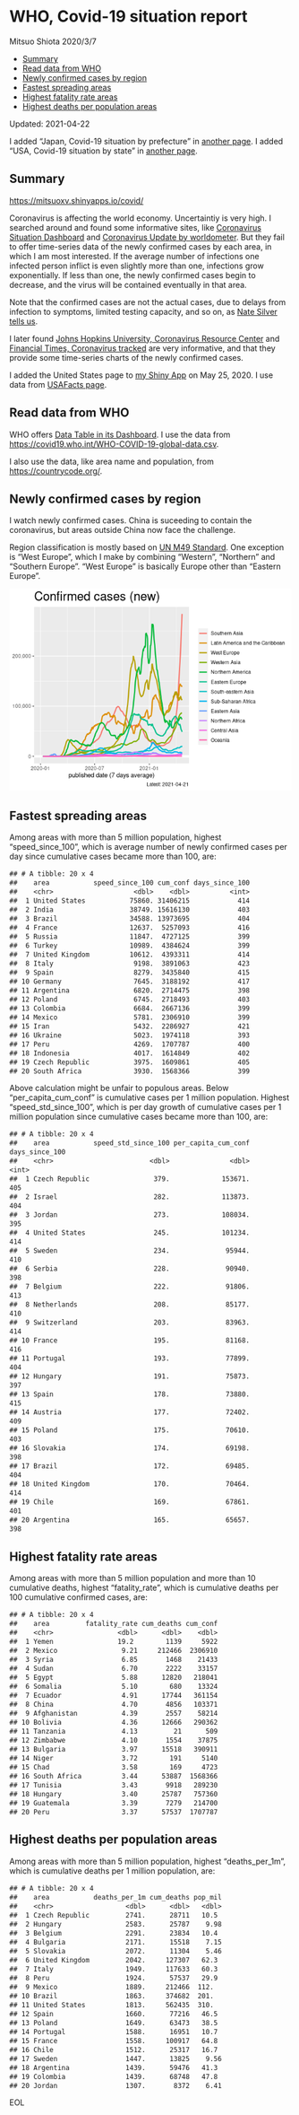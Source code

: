WHO, Covid-19 situation report
================
Mitsuo Shiota
2020/3/7

-   [Summary](#summary)
-   [Read data from WHO](#read-data-from-who)
-   [Newly confirmed cases by region](#newly-confirmed-cases-by-region)
-   [Fastest spreading areas](#fastest-spreading-areas)
-   [Highest fatality rate areas](#highest-fatality-rate-areas)
-   [Highest deaths per population
    areas](#highest-deaths-per-population-areas)

Updated: 2021-04-22

I added “Japan, Covid-19 situation by prefecture” in [another
page](Japan.md). I added “USA, Covid-19 situation by state” in [another
page](USA.md).

## Summary

<https://mitsuoxv.shinyapps.io/covid/>

Coronavirus is affecting the world economy. Uncertaintiy is very high. I
searched around and found some informative sites, like [Coronavirus
Situation
Dashboard](https://who.maps.arcgis.com/apps/opsdashboard/index.html#/c88e37cfc43b4ed3baf977d77e4a0667)
and [Coronavirus Update by
worldometer](https://www.worldometers.info/coronavirus/). But they fail
to offer time-series data of the newly confirmed cases by each area, in
which I am most interested. If the average number of infections one
infected person inflict is even slightly more than one, infections grow
exponentially. If less than one, the newly confirmed cases begin to
decrease, and the virus will be contained eventually in that area.

Note that the confirmed cases are not the actual cases, due to delays
from infection to symptoms, limited testing capacity, and so on, as
[Nate Silver tells
us](https://fivethirtyeight.com/features/coronavirus-case-counts-are-meaningless/).

I later found [Johns Hopkins University, Coronavirus Resource
Center](https://coronavirus.jhu.edu/) and [Financial Times, Coronavirus
tracked](https://www.ft.com/content/a26fbf7e-48f8-11ea-aeb3-955839e06441)
are very informative, and that they provide some time-series charts of
the newly confirmed cases.

I added the United States page to [my Shiny
App](https://mitsuoxv.shinyapps.io/covid/) on May 25, 2020. I use data
from [USAFacts
page](https://usafacts.org/visualizations/coronavirus-covid-19-spread-map/).

## Read data from WHO

WHO offers [Data Table in its Dashboard](https://covid19.who.int/table).
I use the data from
<https://covid19.who.int/WHO-COVID-19-global-data.csv>.

I also use the data, like area name and population, from
<https://countrycode.org/>.

## Newly confirmed cases by region

I watch newly confirmed cases. China is suceeding to contain the
coronavirus, but areas outside China now face the challenge.

Region classification is mostly based on [UN M49
Standard](https://unstats.un.org/unsd/methodology/m49/). One exception
is “West Europe”, which I make by combining “Western”, “Northern” and
“Southern Europe”. “West Europe” is basically Europe other than “Eastern
Europe”.

![](README_files/figure-gfm/chart-1.png)<!-- -->

## Fastest spreading areas

Among areas with more than 5 million population, highest
“speed\_since\_100”, which is average number of newly confirmed cases
per day since cumulative cases became more than 100, are:

    ## # A tibble: 20 x 4
    ##    area           speed_since_100 cum_conf days_since_100
    ##    <chr>                    <dbl>    <dbl>          <int>
    ##  1 United States           75860. 31406215            414
    ##  2 India                   38749. 15616130            403
    ##  3 Brazil                  34588. 13973695            404
    ##  4 France                  12637.  5257093            416
    ##  5 Russia                  11847.  4727125            399
    ##  6 Turkey                  10989.  4384624            399
    ##  7 United Kingdom          10612.  4393311            414
    ##  8 Italy                    9198.  3891063            423
    ##  9 Spain                    8279.  3435840            415
    ## 10 Germany                  7645.  3188192            417
    ## 11 Argentina                6820.  2714475            398
    ## 12 Poland                   6745.  2718493            403
    ## 13 Colombia                 6684.  2667136            399
    ## 14 Mexico                   5781.  2306910            399
    ## 15 Iran                     5432.  2286927            421
    ## 16 Ukraine                  5023.  1974118            393
    ## 17 Peru                     4269.  1707787            400
    ## 18 Indonesia                4017.  1614849            402
    ## 19 Czech Republic           3975.  1609861            405
    ## 20 South Africa             3930.  1568366            399

Above calculation might be unfair to populous areas. Below
“per\_capita\_cum\_conf” is cumulative cases per 1 million population.
Highest “speed\_std\_since\_100”, which is per day growth of cumulative
cases per 1 million population since cumulative cases became more than
100, are:

    ## # A tibble: 20 x 4
    ##    area           speed_std_since_100 per_capita_cum_conf days_since_100
    ##    <chr>                        <dbl>               <dbl>          <int>
    ##  1 Czech Republic                379.             153671.            405
    ##  2 Israel                        282.             113873.            404
    ##  3 Jordan                        273.             108034.            395
    ##  4 United States                 245.             101234.            414
    ##  5 Sweden                        234.              95944.            410
    ##  6 Serbia                        228.              90940.            398
    ##  7 Belgium                       222.              91806.            413
    ##  8 Netherlands                   208.              85177.            410
    ##  9 Switzerland                   203.              83963.            414
    ## 10 France                        195.              81168.            416
    ## 11 Portugal                      193.              77899.            404
    ## 12 Hungary                       191.              75873.            397
    ## 13 Spain                         178.              73880.            415
    ## 14 Austria                       177.              72402.            409
    ## 15 Poland                        175.              70610.            403
    ## 16 Slovakia                      174.              69198.            398
    ## 17 Brazil                        172.              69485.            404
    ## 18 United Kingdom                170.              70464.            414
    ## 19 Chile                         169.              67861.            401
    ## 20 Argentina                     165.              65657.            398

## Highest fatality rate areas

Among areas with more than 5 million population and more than 10
cumulative deaths, highest “fatality\_rate”, which is cumulative deaths
per 100 cumulative confirmed cases, are:

    ## # A tibble: 20 x 4
    ##    area         fatality_rate cum_deaths cum_conf
    ##    <chr>                <dbl>      <dbl>    <dbl>
    ##  1 Yemen                19.2        1139     5922
    ##  2 Mexico                9.21     212466  2306910
    ##  3 Syria                 6.85       1468    21433
    ##  4 Sudan                 6.70       2222    33157
    ##  5 Egypt                 5.88      12820   218041
    ##  6 Somalia               5.10        680    13324
    ##  7 Ecuador               4.91      17744   361154
    ##  8 China                 4.70       4856   103371
    ##  9 Afghanistan           4.39       2557    58214
    ## 10 Bolivia               4.36      12666   290362
    ## 11 Tanzania              4.13         21      509
    ## 12 Zimbabwe              4.10       1554    37875
    ## 13 Bulgaria              3.97      15518   390911
    ## 14 Niger                 3.72        191     5140
    ## 15 Chad                  3.58        169     4723
    ## 16 South Africa          3.44      53887  1568366
    ## 17 Tunisia               3.43       9918   289230
    ## 18 Hungary               3.40      25787   757360
    ## 19 Guatemala             3.39       7279   214700
    ## 20 Peru                  3.37      57537  1707787

## Highest deaths per population areas

Among areas with more than 5 million population, highest
“deaths\_per\_1m”, which is cumulative deaths per 1 million population,
are:

    ## # A tibble: 20 x 4
    ##    area           deaths_per_1m cum_deaths pop_mil
    ##    <chr>                  <dbl>      <dbl>   <dbl>
    ##  1 Czech Republic         2741.      28711   10.5 
    ##  2 Hungary                2583.      25787    9.98
    ##  3 Belgium                2291.      23834   10.4 
    ##  4 Bulgaria               2171.      15518    7.15
    ##  5 Slovakia               2072.      11304    5.46
    ##  6 United Kingdom         2042.     127307   62.3 
    ##  7 Italy                  1949.     117633   60.3 
    ##  8 Peru                   1924.      57537   29.9 
    ##  9 Mexico                 1889.     212466  112.  
    ## 10 Brazil                 1863.     374682  201.  
    ## 11 United States          1813.     562435  310.  
    ## 12 Spain                  1660.      77216   46.5 
    ## 13 Poland                 1649.      63473   38.5 
    ## 14 Portugal               1588.      16951   10.7 
    ## 15 France                 1558.     100917   64.8 
    ## 16 Chile                  1512.      25317   16.7 
    ## 17 Sweden                 1447.      13825    9.56
    ## 18 Argentina              1439.      59476   41.3 
    ## 19 Colombia               1439.      68748   47.8 
    ## 20 Jordan                 1307.       8372    6.41

EOL
